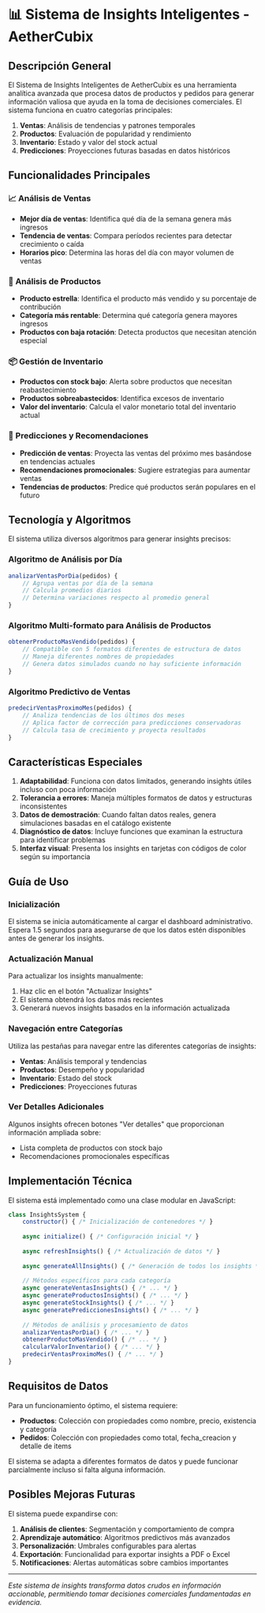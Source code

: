 # 📊 Sistema de Insights Inteligentes - AetherCubix

## Descripción General

El Sistema de Insights Inteligentes de AetherCubix es una herramienta analítica avanzada que procesa datos de productos y pedidos para generar información valiosa que ayuda en la toma de decisiones comerciales. El sistema funciona en cuatro categorías principales:

1. **Ventas**: Análisis de tendencias y patrones temporales
2. **Productos**: Evaluación de popularidad y rendimiento
3. **Inventario**: Estado y valor del stock actual
4. **Predicciones**: Proyecciones futuras basadas en datos históricos

## Funcionalidades Principales

### 📈 Análisis de Ventas

- **Mejor día de ventas**: Identifica qué día de la semana genera más ingresos
- **Tendencia de ventas**: Compara períodos recientes para detectar crecimiento o caída
- **Horarios pico**: Determina las horas del día con mayor volumen de ventas

### 🛒 Análisis de Productos

- **Producto estrella**: Identifica el producto más vendido y su porcentaje de contribución
- **Categoría más rentable**: Determina qué categoría genera mayores ingresos
- **Productos con baja rotación**: Detecta productos que necesitan atención especial

### 📦 Gestión de Inventario

- **Productos con stock bajo**: Alerta sobre productos que necesitan reabastecimiento
- **Productos sobreabastecidos**: Identifica excesos de inventario
- **Valor del inventario**: Calcula el valor monetario total del inventario actual

### 🔮 Predicciones y Recomendaciones

- **Predicción de ventas**: Proyecta las ventas del próximo mes basándose en tendencias actuales
- **Recomendaciones promocionales**: Sugiere estrategias para aumentar ventas
- **Tendencias de productos**: Predice qué productos serán populares en el futuro

## Tecnología y Algoritmos

El sistema utiliza diversos algoritmos para generar insights precisos:

### Algoritmo de Análisis por Día
```javascript
analizarVentasPorDia(pedidos) {
    // Agrupa ventas por día de la semana
    // Calcula promedios diarios
    // Determina variaciones respecto al promedio general
}
```

### Algoritmo Multi-formato para Análisis de Productos
```javascript
obtenerProductoMasVendido(pedidos) {
    // Compatible con 5 formatos diferentes de estructura de datos
    // Maneja diferentes nombres de propiedades
    // Genera datos simulados cuando no hay suficiente información
}
```

### Algoritmo Predictivo de Ventas
```javascript
predecirVentasProximoMes(pedidos) {
    // Analiza tendencias de los últimos dos meses
    // Aplica factor de corrección para predicciones conservadoras
    // Calcula tasa de crecimiento y proyecta resultados
}
```

## Características Especiales

1. **Adaptabilidad**: Funciona con datos limitados, generando insights útiles incluso con poca información
2. **Tolerancia a errores**: Maneja múltiples formatos de datos y estructuras inconsistentes
3. **Datos de demostración**: Cuando faltan datos reales, genera simulaciones basadas en el catálogo existente
4. **Diagnóstico de datos**: Incluye funciones que examinan la estructura para identificar problemas
5. **Interfaz visual**: Presenta los insights en tarjetas con códigos de color según su importancia

## Guía de Uso

### Inicialización
El sistema se inicia automáticamente al cargar el dashboard administrativo. Espera 1.5 segundos para asegurarse de que los datos estén disponibles antes de generar los insights.

### Actualización Manual
Para actualizar los insights manualmente:
1. Haz clic en el botón "Actualizar Insights"
2. El sistema obtendrá los datos más recientes
3. Generará nuevos insights basados en la información actualizada

### Navegación entre Categorías
Utiliza las pestañas para navegar entre las diferentes categorías de insights:
- **Ventas**: Análisis temporal y tendencias
- **Productos**: Desempeño y popularidad
- **Inventario**: Estado del stock
- **Predicciones**: Proyecciones futuras

### Ver Detalles Adicionales
Algunos insights ofrecen botones "Ver detalles" que proporcionan información ampliada sobre:
- Lista completa de productos con stock bajo
- Recomendaciones promocionales específicas

## Implementación Técnica

El sistema está implementado como una clase modular en JavaScript:

```javascript
class InsightsSystem {
    constructor() { /* Inicialización de contenedores */ }
    
    async initialize() { /* Configuración inicial */ }
    
    async refreshInsights() { /* Actualización de datos */ }
    
    async generateAllInsights() { /* Generación de todos los insights */ }
    
    // Métodos específicos para cada categoría
    async generateVentasInsights() { /* ... */ }
    async generateProductosInsights() { /* ... */ }
    async generateStockInsights() { /* ... */ }
    async generatePrediccionesInsights() { /* ... */ }
    
    // Métodos de análisis y procesamiento de datos
    analizarVentasPorDia() { /* ... */ }
    obtenerProductoMasVendido() { /* ... */ }
    calcularValorInventario() { /* ... */ }
    predecirVentasProximoMes() { /* ... */ }
}
```

## Requisitos de Datos

Para un funcionamiento óptimo, el sistema requiere:

- **Productos**: Colección con propiedades como nombre, precio, existencia y categoría
- **Pedidos**: Colección con propiedades como total, fecha_creacion y detalle de items

El sistema se adapta a diferentes formatos de datos y puede funcionar parcialmente incluso si falta alguna información.

## Posibles Mejoras Futuras

El sistema puede expandirse con:

1. **Análisis de clientes**: Segmentación y comportamiento de compra
2. **Aprendizaje automático**: Algoritmos predictivos más avanzados
3. **Personalización**: Umbrales configurables para alertas
4. **Exportación**: Funcionalidad para exportar insights a PDF o Excel
5. **Notificaciones**: Alertas automáticas sobre cambios importantes

---

*Este sistema de insights transforma datos crudos en información accionable, permitiendo tomar decisiones comerciales fundamentadas en evidencia.*